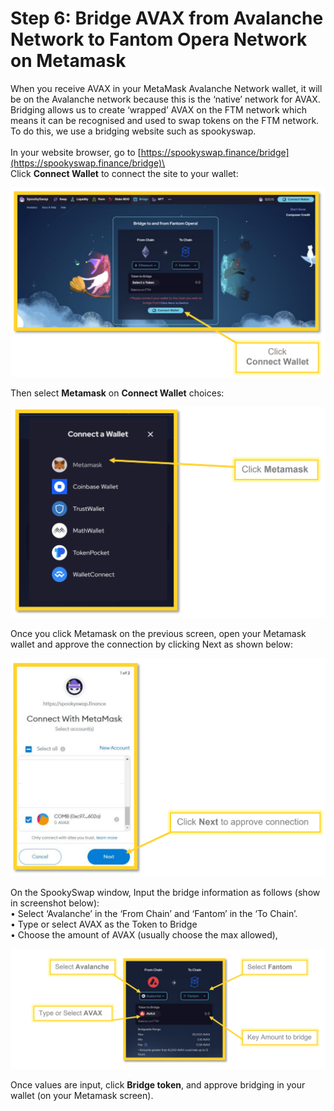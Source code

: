 # Step 6: Bridge AVAX from Avalanche Network to Fantom Opera  Network on Metamask

When you receive AVAX in your MetaMask Avalanche Network wallet, it will be on the Avalanche network because this is the ‘native’ network for AVAX. Bridging allows us to create ‘wrapped’ AVAX on the FTM network which means it can be recognised and used to swap tokens on the FTM network. To do this, we use a bridging website such as spookyswap.\
\
In your website browser, go to [https://spookyswap.finance/bridge](https://spookyswap.finance/bridge)\
\
Click **Connect Wallet** to connect the site to your wallet:

![](<../../.gitbook/assets/image (4).png>)

Then select **Metamask** on **Connect Wallet** choices:

![](<../../.gitbook/assets/image (31).png>)

Once you click Metamask on the previous screen, open your Metamask wallet and approve the connection by clicking Next as shown below:

![](<../../.gitbook/assets/image (17).png>)

On the SpookySwap window, Input the bridge information as follows (show in screenshot below):\
&#x20;      • Select ‘Avalanche’ in the ‘From Chain’ and ‘Fantom’ in the ‘To Chain’. \
&#x20;      • Type or select AVAX as the Token to Bridge \
&#x20;      • Choose the amount of AVAX (usually choose the max allowed),

![](<../../.gitbook/assets/image (39).png>)

Once values are input, click **Bridge token**, and approve bridging in your wallet (on your Metamask screen).
